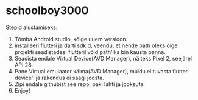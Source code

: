 # schoolboy3000

Stepid alustamiseks:
1. Tõmba Android studio, kõige uuem versioon.
2. installeeri flutteri ja darti sdk'd, veendu, et nende path oleks õige projekti seadistades. flutteril võid path'iks bin kausta panna.
3. Seadista endale Virtual Device(AVD Manager), näiteks Pixel 2, seejärel API 28.
4. Pane Virtual emulaator käima(AVD Manager), muidu ei tuvasta flutter device'i ja rakendus ei saagi joosta.
5. Zipi endale githubist see repo, paki lahti ja jooksuta.
6. Enjoy!
